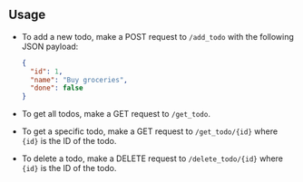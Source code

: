 ## Usage

- To add a new todo, make a POST request to `/add_todo` with the following JSON payload:
  ```json
  {
    "id": 1,
    "name": "Buy groceries",
    "done": false
  }
  ```

- To get all todos, make a GET request to `/get_todo`.

- To get a specific todo, make a GET request to `/get_todo/{id}` where `{id}` is the ID of the todo.

- To delete a todo, make a DELETE request to `/delete_todo/{id}` where `{id}` is the ID of the todo.
